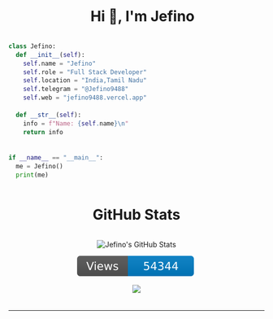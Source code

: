 <div id="user-content-toc">
  <ul align="center">
    <summary><h1 style="display: inline-block">Hi 👋, I'm Jefino</h1></summary>
  </ul>
</div>

```python
class Jefino:
  def __init__(self):
    self.name = "Jefino"
    self.role = "Full Stack Developer"
    self.location = "India,Tamil Nadu"
    self.telegram = "@Jefino9488"
    self.web = "jefino9488.vercel.app"

  def __str__(self):
    info = f"Name: {self.name}\n"
    return info


if __name__ == "__main__":
  me = Jefino()
  print(me)
```
<div style="text-align: center;" align="center">
  <ul style="list-style-type: none; padding: 0;">
    <p>
      <h1 style="display: inline-block;">GitHub Stats</h1>
    <p>
      <img src="https://github-readme-streak-stats.herokuapp.com/?user=Jefino9488&theme=neon-dark&hide_border=true" alt="Jefino's GitHub Stats" />
    </p>
    <p>
      <img src="https://github.com/Jefino9488/MyProfileViews/blob/master/svg/profile/badge.svg" alt="Profile Views Badge" />  <img src="https://img.shields.io/github/followers/Jefino9488" alt="">
    </p>
  </ul>
  <div align="center">
    <img src="https://github-profile-trophy.vercel.app/?username=Jefino9488&theme=onedark&margin-w=15&margin-h=15&column=4&row=2&no-frame=true&no-bg=true">
  </div>
  <div align="center">
    <a href="https://skillicons.dev">
      <img src="https://skillicons.dev/icons?i=git,docker,python,pycharm,java,html,react,vite&perline="  alt=""/>
    </a>
  </div>
</div>

---



